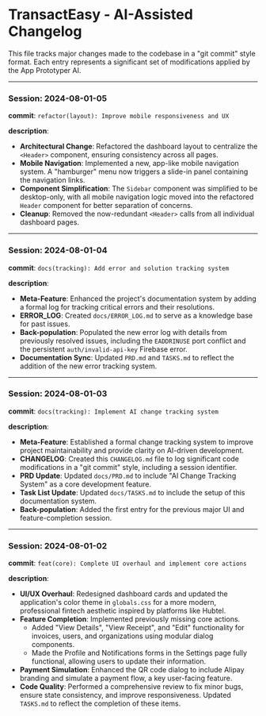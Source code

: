 # TransactEasy - AI-Assisted Changelog

This file tracks major changes made to the codebase in a "git commit" style format. Each entry represents a significant set of modifications applied by the App Prototyper AI.

---

### Session: 2024-08-01-05
**commit**: `refactor(layout): Improve mobile responsiveness and UX`

**description**:
- **Architectural Change**: Refactored the dashboard layout to centralize the `<Header>` component, ensuring consistency across all pages.
- **Mobile Navigation**: Implemented a new, app-like mobile navigation system. A "hamburger" menu now triggers a slide-in panel containing the navigation links.
- **Component Simplification**: The `Sidebar` component was simplified to be desktop-only, with all mobile navigation logic moved into the refactored `Header` component for better separation of concerns.
- **Cleanup**: Removed the now-redundant `<Header>` calls from all individual dashboard pages.

---

### Session: 2024-08-01-04
**commit**: `docs(tracking): Add error and solution tracking system`

**description**:
- **Meta-Feature**: Enhanced the project's documentation system by adding a formal log for tracking critical errors and their resolutions.
- **ERROR_LOG**: Created `docs/ERROR_LOG.md` to serve as a knowledge base for past issues.
- **Back-population**: Populated the new error log with details from previously resolved issues, including the `EADDRINUSE` port conflict and the persistent `auth/invalid-api-key` Firebase error.
- **Documentation Sync**: Updated `PRD.md` and `TASKS.md` to reflect the addition of the new error tracking system.

---

### Session: 2024-08-01-03
**commit**: `docs(tracking): Implement AI change tracking system`

**description**:
- **Meta-Feature**: Established a formal change tracking system to improve project maintainability and provide clarity on AI-driven development.
- **CHANGELOG**: Created this `CHANGELOG.md` file to log significant code modifications in a "git commit" style, including a session identifier.
- **PRD Update**: Updated `docs/PRD.md` to include "AI Change Tracking System" as a core development feature.
- **Task List Update**: Updated `docs/TASKS.md` to include the setup of this documentation system.
- **Back-population**: Added the first entry for the previous major UI and feature-completion session.

---

### Session: 2024-08-01-02
**commit**: `feat(core): Complete UI overhaul and implement core actions`

**description**:
- **UI/UX Overhaul**: Redesigned dashboard cards and updated the application's color theme in `globals.css` for a more modern, professional fintech aesthetic inspired by platforms like Hubtel.
- **Feature Completion**: Implemented previously missing core actions.
  - Added "View Details", "View Receipt", and "Edit" functionality for invoices, users, and organizations using modular dialog components.
  - Made the Profile and Notifications forms in the Settings page fully functional, allowing users to update their information.
- **Payment Simulation**: Enhanced the QR code dialog to include Alipay branding and simulate a payment flow, a key user-facing feature.
- **Code Quality**: Performed a comprehensive review to fix minor bugs, ensure state consistency, and improve responsiveness. Updated `TASKS.md` to reflect the completion of these items.
